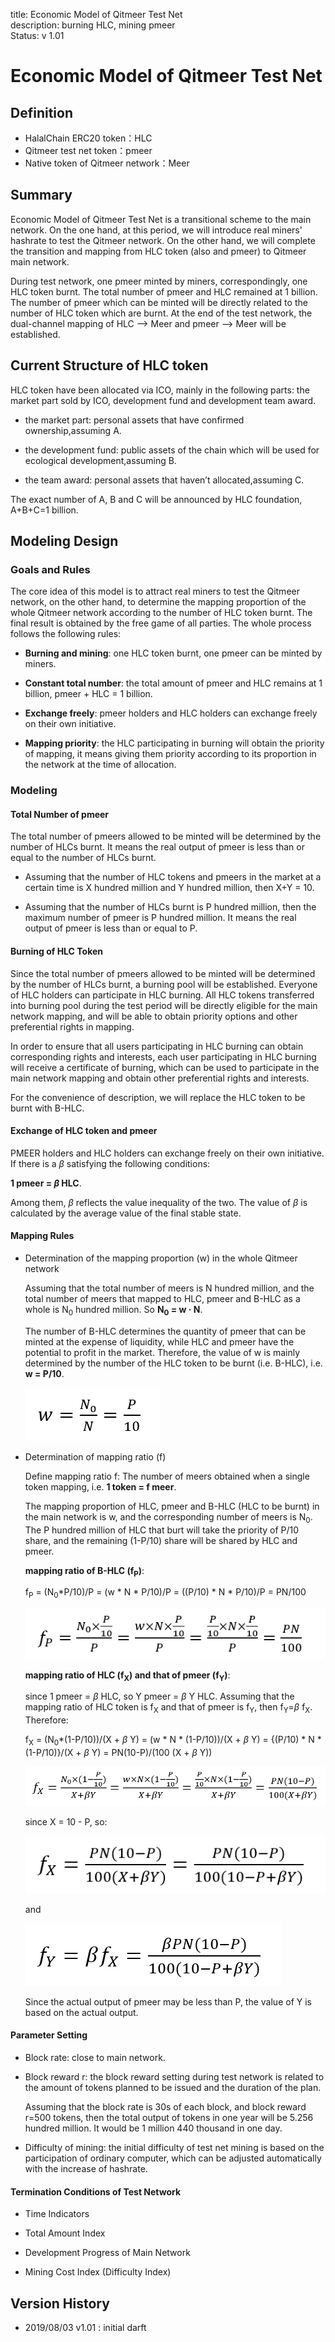 title: Economic Model of Qitmeer Test Net   
description: burning HLC, mining pmeer     
Status: v 1.01  

# Economic Model of Qitmeer Test Net

##  Definition

- HalalChain ERC20 token：HLC
- Qitmeer test net token：pmeer
-  Native token of Qitmeer network：Meer 

## Summary

Economic Model of Qitmeer Test Net is a transitional scheme to the main network. On the one hand, at this period, we will introduce real miners' hashrate to test the Qitmeer network. On the other hand, we will complete the transition and mapping from HLC token (also and pmeer) to Qitmeer main network.

During test network, one pmeer minted by miners, correspondingly, one HLC token burnt. The total number of pmeer and HLC remained at 1 billion. The number of pmeer which can be minted will be directly related to the number of HLC token which are burnt. At the end of the test network, the dual-channel mapping of HLC --> Meer and pmeer --> Meer will be established.


## Current Structure of HLC token

HLC token have been allocated via ICO, mainly in the following parts: the market part sold by ICO, development fund and development team award.

- the market part: personal assets that have confirmed ownership,assuming A.

- the development fund: public assets of the chain which will be used for ecological development,assuming B.

- the team award: personal assets that haven’t allocated,assuming C.

The exact number of A, B and C will be announced by HLC foundation, A+B+C=1 billion.

## Modeling Design

### Goals and Rules

The core idea of this model is to attract real miners to test the Qitmeer network, on the other hand, to determine the mapping proportion of the whole Qitmeer network according to the number of HLC token burnt. The final result is obtained by the free game of all parties. The whole process follows the following rules:

- **Burning and mining**: one HLC token burnt, one pmeer can be minted by miners.

- **Constant total number**: the total amount of pmeer and HLC remains at 1 billion, pmeer + HLC = 1 billion.

- **Exchange freely**: pmeer holders and HLC holders can exchange freely on their own initiative.

- **Mapping priority**: the HLC participating in burning will obtain the priority of mapping, it means giving them priority according to its proportion in the network at the time of allocation.

### Modeling 

#### Total Number of pmeer

The total number of pmeers allowed to be minted will be determined by the number of HLCs burnt. It means the real output of pmeer is less than or equal to the number of HLCs burnt.

- Assuming that the number of HLC tokens and pmeers in the market at a certain time is X hundred million and Y hundred million, then X+Y = 10.

- Assuming that the number of HLCs burnt is P hundred million, then the maximum number of pmeer is P hundred million. It means the real output of pmeer is less than or equal to P.

#### Burning of HLC Token

Since the total number of pmeers allowed to be minted will be determined by the number of HLCs burnt, a burning pool will be established. Everyone of HLC holders can participate in HLC burning. All HLC tokens transferred into burning pool during the test period will be directly eligible for the main network mapping, and will be able to obtain priority options and other preferential rights in mapping.

In order to ensure that all users participating in HLC burning can obtain corresponding rights and interests, each user participating in HLC burning will receive a certificate of burning, which can be used to participate in the main network mapping and obtain other preferential rights and interests.

For the convenience of description, we will replace the HLC token to be burnt with B-HLC.

#### Exchange of HLC token and pmeer

PMEER holders and HLC holders can exchange freely on their own initiative. If there is a _β_ satisfying the following conditions:

**1 pmeer = _β_ HLC**.

Among them, _β_ reflects the value inequality of the two. The value of _β_ is calculated by the average value of the final stable state.

#### Mapping Rules

- Determination of the mapping proportion (w) in the whole Qitmeer network

  Assuming that the total number of meers is N hundred million, and the total number of meers that mapped to HLC, pmeer and B-HLC as a whole is N<sub>0</sub> hundred million. So **N<sub>0</sub> = w · N**. 

  The number of B-HLC determines the quantity of pmeer that can be minted at the expense of liquidity, while HLC and pmeer have the potential to profit in the market. Therefore, the value of w is mainly determined by the number of the HLC token to be burnt (i.e. B-HLC), i.e. **w = P/10**.
 
  ![](../image/w.png)
  

- Determination of mapping ratio (f)

  Define mapping ratio f: The number of meers obtained when a single token mapping, i.e. **1 token = f meer**. 
  
  The mapping proportion of HLC, pmeer and B-HLC (HLC to be burnt) in the main network is w, and the corresponding number of meers is N<sub>0</sub>. The P hundred million of HLC that burt will take the priority of P/10 share, and the remaining (1-P/10) share will be shared by HLC and pmeer.
  
  **mapping ratio of B-HLC (f<sub>P</sub>)**:
  
  f<sub>P</sub> = (N<sub>0</sub>*P/10)/P = (w * N * P/10)/P = ((P/10) * N * P/10)/P = PN/100
  
  ![](../image/testnet/f_P.png)
  
  **mapping ratio of HLC (f<sub>X</sub>) and that of pmeer (f<sub>Y</sub>)**:
  
  since 1 pmeer = _β_ HLC, so Y pmeer = _β_ Y HLC. Assuming that the mapping ratio of HLC token is f<sub>X</sub> and that of pmeer is f<sub>Y</sub>, then f<sub>Y</sub>=_β_ f<sub>X</sub>. Therefore:
  
   f<sub>X</sub> = (N<sub>0</sub>*(1-P/10))/(X + _β_ Y) = (w * N * (1-P/10))/(X + _β_ Y) = {(P/10) * N * (1-P/10)}/(X + _β_ Y) = PN(10-P)/(100 (X + _β_ Y))

  ![](../image/testnet/f_X0.png)
  
  since X = 10 - P, so:
  
  ![](../image/testnet/f_X.png) 
  
  and
  
  ![](../image/testnet/f_Y.png)
  
  Since the actual output of pmeer may be less than P, the value of Y is based on the actual output.
  

#### Parameter Setting

- Block rate: close to main network.

- Block reward r: the block reward setting during test network is related to the amount of tokens planned to be issued and the duration of the plan.

  Assuming that the block rate is 30s of each block, and block reward r=500 tokens, then the total output of tokens in one year will be 5.256 hundred million. It would be 1 million 440 thousand in one day.
  
- Difficulty of mining: the initial difficulty of test net mining is based on the participation of ordinary computer, which can be adjusted automatically with the increase of hashrate.

#### Termination Conditions of Test Network

- Time Indicators

- Total Amount Index

- Development Progress of Main Network

- Mining Cost Index (Difficulty Index)


## Version History

- 2019/08/03  v1.01 : initial darft
